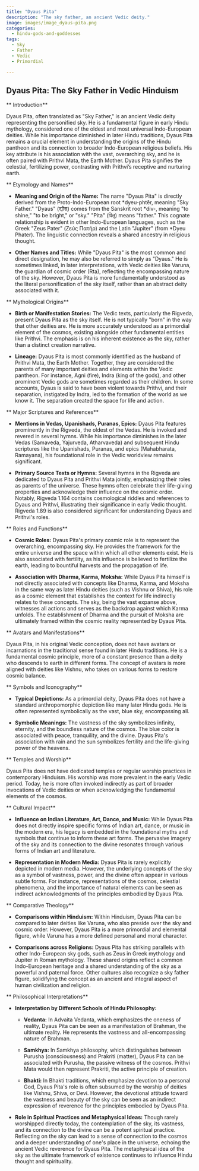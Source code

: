 ```yaml
---
title: "Dyaus Pita"
description: "The sky father, an ancient Vedic deity."
image: images/image_dyaus-pita.png
categories:
  - hindu-gods-and-goddesses
tags:
  - Sky
  - Father
  - Vedic
  - Primordial

---
```


## Dyaus Pita: The Sky Father in Vedic Hinduism

** Introduction**

Dyaus Pita, often translated as "Sky Father," is an ancient Vedic deity representing the personified sky. He is a fundamental figure in early Hindu mythology, considered one of the oldest and most universal Indo-European deities. While his importance diminished in later Hindu traditions, Dyaus Pita remains a crucial element in understanding the origins of the Hindu pantheon and its connection to broader Indo-European religious beliefs. His key attribute is his association with the vast, overarching sky, and he is often paired with Prithvi Mata, the Earth Mother. Dyaus Pita signifies the celestial, fertilizing power, contrasting with Prithvi’s receptive and nurturing earth.

** Etymology and Names**

* **Meaning and Origin of the Name:** The name "Dyaus Pita" is directly derived from the Proto-Indo-European root *dyeu-phtēr, meaning "Sky Father." "Dyaus" (द्यौस्) comes from the Sanskrit root *div-, meaning "to shine," "to be bright," or "sky." "Pita" (पितृ) means "father." This cognate relationship is evident in other Indo-European languages, such as the Greek "Zeus Pater" (Ζεύς Πατήρ) and the Latin "Jupiter" (from *Dyeu Phater). The linguistic connection reveals a shared ancestry in religious thought.

* **Other Names and Titles:** While "Dyaus Pita" is the most common and direct designation, he may also be referred to simply as "Dyaus." He is sometimes linked, in later interpretations, with Vedic deities like Varuna, the guardian of cosmic order (Rta), reflecting the encompassing nature of the sky. However, Dyaus Pita is more fundamentally understood as the literal personification of the sky itself, rather than an abstract deity associated with it.

** Mythological Origins**

* **Birth or Manifestation Stories:** The Vedic texts, particularly the Rigveda, present Dyaus Pita as the sky itself. He is not typically "born" in the way that other deities are. He is more accurately understood as a primordial element of the cosmos, existing alongside other fundamental entities like Prithvi. The emphasis is on his inherent existence as the sky, rather than a distinct creation narrative.

* **Lineage:** Dyaus Pita is most commonly identified as the husband of Prithvi Mata, the Earth Mother. Together, they are considered the parents of many important deities and elements within the Vedic pantheon. For instance, Agni (fire), Indra (king of the gods), and other prominent Vedic gods are sometimes regarded as their children. In some accounts, Dyaus is said to have been violent towards Prithvi, and their separation, instigated by Indra, led to the formation of the world as we know it. The separation created the space for life and action.

** Major Scriptures and References**

* **Mentions in Vedas, Upanishads, Puranas, Epics:** Dyaus Pita features prominently in the Rigveda, the oldest of the Vedas. He is invoked and revered in several hymns. While his importance diminishes in the later Vedas (Samaveda, Yajurveda, Atharvaveda) and subsequent Hindu scriptures like the Upanishads, Puranas, and epics (Mahabharata, Ramayana), his foundational role in the Vedic worldview remains significant.

* **Primary Source Texts or Hymns:** Several hymns in the Rigveda are dedicated to Dyaus Pita and Prithvi Mata jointly, emphasizing their roles as parents of the universe. These hymns often celebrate their life-giving properties and acknowledge their influence on the cosmic order. Notably, Rigveda 1.164 contains cosmological riddles and references to Dyaus and Prithvi, illustrating their significance in early Vedic thought. Rigveda 1.89 is also considered significant for understanding Dyaus and Prithvi's roles.

** Roles and Functions**

* **Cosmic Roles:** Dyaus Pita's primary cosmic role is to represent the overarching, encompassing sky. He provides the framework for the entire universe and the space within which all other elements exist. He is also associated with fertility, as his influence is believed to fertilize the earth, leading to bountiful harvests and the propagation of life.

* **Association with Dharma, Karma, Moksha:** While Dyaus Pita himself is not directly associated with concepts like Dharma, Karma, and Moksha in the same way as later Hindu deities (such as Vishnu or Shiva), his role as a cosmic element that establishes the context for life indirectly relates to these concepts. The sky, being the vast expanse above, witnesses all actions and serves as the backdrop against which Karma unfolds. The establishment of Dharma and the pursuit of Moksha are ultimately framed within the cosmic reality represented by Dyaus Pita.

** Avatars and Manifestations**

Dyaus Pita, in his original Vedic conception, does not have avatars or incarnations in the traditional sense found in later Hindu traditions. He is a fundamental cosmic principle, more of a constant presence than a deity who descends to earth in different forms. The concept of avatars is more aligned with deities like Vishnu, who takes on various forms to restore cosmic balance.

** Symbols and Iconography**

* **Typical Depictions:** As a primordial deity, Dyaus Pita does not have a standard anthropomorphic depiction like many later Hindu gods. He is often represented symbolically as the vast, blue sky, encompassing all.

* **Symbolic Meanings:** The vastness of the sky symbolizes infinity, eternity, and the boundless nature of the cosmos. The blue color is associated with peace, tranquility, and the divine. Dyaus Pita's association with rain and the sun symbolizes fertility and the life-giving power of the heavens.

** Temples and Worship**

Dyaus Pita does not have dedicated temples or regular worship practices in contemporary Hinduism. His worship was more prevalent in the early Vedic period. Today, he is more often invoked indirectly as part of broader invocations of Vedic deities or when acknowledging the fundamental elements of the cosmos.

** Cultural Impact**

* **Influence on Indian Literature, Art, Dance, and Music:** While Dyaus Pita does not directly inspire specific forms of Indian art, dance, or music in the modern era, his legacy is embedded in the foundational myths and symbols that continue to inform these art forms. The pervasive imagery of the sky and its connection to the divine resonates through various forms of Indian art and literature.

* **Representation in Modern Media:** Dyaus Pita is rarely explicitly depicted in modern media. However, the underlying concepts of the sky as a symbol of vastness, power, and the divine often appear in various subtle forms. For instance, representations of the cosmos, celestial phenomena, and the importance of natural elements can be seen as indirect acknowledgments of the principles embodied by Dyaus Pita.

** Comparative Theology**

* **Comparisons within Hinduism:** Within Hinduism, Dyaus Pita can be compared to later deities like Varuna, who also preside over the sky and cosmic order. However, Dyaus Pita is a more primordial and elemental figure, while Varuna has a more defined personal and moral character.

* **Comparisons across Religions:** Dyaus Pita has striking parallels with other Indo-European sky gods, such as Zeus in Greek mythology and Jupiter in Roman mythology. These shared origins reflect a common Indo-European heritage and a shared understanding of the sky as a powerful and paternal force. Other cultures also recognize a sky father figure, solidifying the concept as an ancient and integral aspect of human civilization and religion.

** Philosophical Interpretations**

* **Interpretation by Different Schools of Hindu Philosophy:**

    *   **Vedanta:** In Advaita Vedanta, which emphasizes the oneness of reality, Dyaus Pita can be seen as a manifestation of Brahman, the ultimate reality. He represents the vastness and all-encompassing nature of Brahman.

    *   **Samkhya:** In Samkhya philosophy, which distinguishes between Purusha (consciousness) and Prakriti (matter), Dyaus Pita can be associated with Purusha, the passive witness of the cosmos. Prithvi Mata would then represent Prakriti, the active principle of creation.

    *   **Bhakti:** In Bhakti traditions, which emphasize devotion to a personal God, Dyaus Pita's role is often subsumed by the worship of deities like Vishnu, Shiva, or Devi. However, the devotional attitude toward the vastness and beauty of the sky can be seen as an indirect expression of reverence for the principles embodied by Dyaus Pita.

* **Role in Spiritual Practices and Metaphysical Ideas:** Though rarely worshipped directly today, the contemplation of the sky, its vastness, and its connection to the divine can be a potent spiritual practice. Reflecting on the sky can lead to a sense of connection to the cosmos and a deeper understanding of one's place in the universe, echoing the ancient Vedic reverence for Dyaus Pita. The metaphysical idea of the sky as the ultimate framework of existence continues to influence Hindu thought and spirituality.

